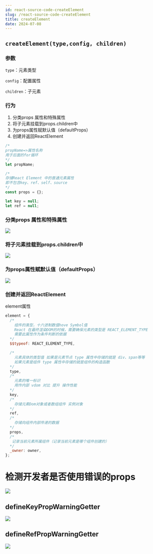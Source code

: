 ```yaml
---
id: react-source-code-createElement
slug: /react-source-code-createElement
title: createElement
date: 2024-07-08
---
```


## `createElement(type,config, children)` 

### 参数

`type`：元素类型

`config`：配置属性

`children`：子元素

### 行为

1. 分类props 属性和特殊属性
2. 将子元素挂载到props.children中
3. 为props属性赋默认值（defaultProps）
4. 创建并返回ReactElement

```javascript
/*
propName=>属性名称
用于后面的for循环
*/
let propName;

/*
存储React Element 中的普通元素属性 
即不包含key、ref、self、source
*/
const props = {};

let key = null;
let ref = null;
```

### 分类props 属性和特殊属性

![](https://gitee.com/lao-jiawei/photo-gallery/raw/master/images/react/createElement-2.jfif)

### 将子元素挂载到props.children中

![](https://gitee.com/lao-jiawei/photo-gallery/raw/master/images/react/createElement-3.jfif)

### 为props属性赋默认值（defaultProps）

![](https://gitee.com/lao-jiawei/photo-gallery/raw/master/images/react/createElement-4.jfif)

### 创建并返回ReactElement

element属性

````javascript
element = {
  /*
    组件的类型，十六进制数值hove Symbol值
    React 在最终渲染DOM的时候，需要确保元素的类型是 REACT_ELEMENT_TYPE
    需要此属性作为条件判断的依据
  */
  $$typeof: REACT_ELEMENT_TYPE,

  /*
    元素具体的类型值 如果是元素节点 type 属性中存储的就是 div、span等等
    如果元素是组件 type 属性中存储的就是组件的构造函数
  */
  type,
  /*
    元素的唯一标识
    用作内部 vdom 对比 提升 操作性能
  */
  key,
  /*
    存储元素Dom对象或者数组组件 实例对象
  */
  ref,
  /*
    存储向组件内部传递的数据
  */
  props,
  /*
   记录当前元素所属组件（记录当前元素是哪个组件创建的）
  */
  _owner: owner,
};
````

# 检测开发者是否使用错误的props

![](https://gitee.com/lao-jiawei/photo-gallery/raw/master/images/react/createElement-5.jfif)

## defineKeyPropWarningGetter

![](https://gitee.com/lao-jiawei/photo-gallery/raw/master/images/react/createElement-6.jfif)

## defineRefPropWarningGetter

![](https://gitee.com/lao-jiawei/photo-gallery/raw/master/images/react/createElement-7.jfif)



